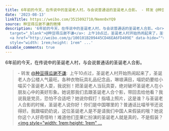 ```yaml
---
title: 6年前的今天，在传说中的圣诞老人村，与会说普通话的圣诞老人合影。 - 转发 @种豆得瓜谢不谦:&ensp;上午10点过，圣诞老人村开始热闹起来了，圣诞老人办公楼人气...
date: '2023-08-13'
linkTitle: https://weibo.com/3515092710/Nemn0xYQ9
source: 种豆得瓜谢不谦的微博
description: '6年前的今天，在传说中的圣诞老人村，与会说普通话的圣诞老人合影。<br><blockquote> - 转发 <a href="https://weibo.com/3515092710"
  target="_blank">@种豆得瓜谢不谦</a>: 上午10点过，圣诞老人村开始热闹起来了，圣诞老人办公楼人气最旺。各种衣物玩具礼品纪念品，琳琅满目，喵奶奶要给小喵买个圣诞老人耍，我说别！把圣诞老人当玩具耍，绝对破坏圣诞老人在小朋友心中的美好形象。她说那我们去跟圣诞老人合个影，带回去给他看？我说我是党员，恐怕不合适吧？她说你假打！指墙上照片，这是谁？与圣诞老人合影的时候，圣诞老人说你好！你们是中国哪里的？普通话比喵爷爷还说得好。我跟喵奶奶说，这位圣诞老人是不是请我们中国人来假装的哦？她说你这个人好奇怪哟！难道他们歪果仁扮演的圣诞老人就是真的，不是假装？
  <a href="http://weibo.com/p/100101B209445CD46EA6FD409E" data-hide=""><span class="url-icon"><img
  style="width: 1rem;height: 1rem" ...'
disable_comments: true
---
```

6年前的今天，在传说中的圣诞老人村，与会说普通话的圣诞老人合影。<br><blockquote> - 转发 <a href="https://weibo.com/3515092710" target="_blank">@种豆得瓜谢不谦</a>: 上午10点过，圣诞老人村开始热闹起来了，圣诞老人办公楼人气最旺。各种衣物玩具礼品纪念品，琳琅满目，喵奶奶要给小喵买个圣诞老人耍，我说别！把圣诞老人当玩具耍，绝对破坏圣诞老人在小朋友心中的美好形象。她说那我们去跟圣诞老人合个影，带回去给他看？我说我是党员，恐怕不合适吧？她说你假打！指墙上照片，这是谁？与圣诞老人合影的时候，圣诞老人说你好！你们是中国哪里的？普通话比喵爷爷还说得好。我跟喵奶奶说，这位圣诞老人是不是请我们中国人来假装的哦？她说你这个人好奇怪哟！难道他们歪果仁扮演的圣诞老人就是真的，不是假装？ <a href="http://weibo.com/p/100101B209445CD46EA6FD409E" data-hide=""><span class="url-icon"><img style="width: 1rem;height: 1rem" ...